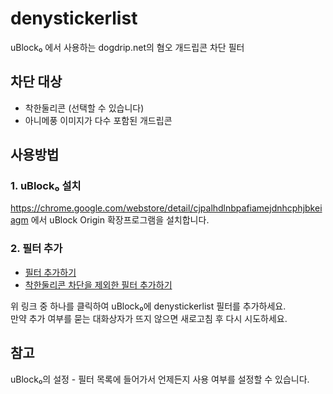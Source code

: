 # denystickerlist
uBlock₀ 에서 사용하는 dogdrip.net의 혐오 개드립콘 차단 필터

## 차단 대상
* 착한둘리콘 (선택할 수 있습니다)
* 아니메풍 이미지가 다수 포함된 개드립콘

## 사용방법
### 1. uBlock₀ 설치
https://chrome.google.com/webstore/detail/cjpalhdlnbpafiamejdnhcphjbkeiagm 에서 uBlock Origin 확장프로그램을 설치합니다.

### 2. 필터 추가
* [필터 추가하기](https://subscribe.adblockplus.org/?location=https://github.com/juckdo/denystickerlist/raw/master/denystickerlist.txt&title=denystickerlist)  
* [착한둘리콘 차단을 제외한 필터 추가하기](https://subscribe.adblockplus.org/?location=https://github.com/juckdo/denystickerlist/raw/master/denystickerlist-exceptdooly.txt&title=denystickerlist-exceptdooly)  

위 링크 중 하나를 클릭하여 uBlock₀에 denystickerlist 필터를 추가하세요.  
만약 추가 여부를 묻는 대화상자가 뜨지 않으면 새로고침 후 다시 시도하세요.

## 참고
uBlock₀의 설정 - 필터 목록에 들어가서 언제든지 사용 여부를 설정할 수 있습니다.
